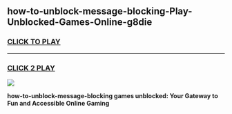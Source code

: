 
## how-to-unblock-message-blocking-Play-Unblocked-Games-Online-g8die
<h3>
<a href="https://premium76.site?title=how-to-unblock-message-blocking&ref=25A">CLICK TO PLAY</a></h3>
<hr>

<h3>
<a href="https://premium76.site?title=how-to-unblock-message-blocking&ref=25A">CLICK 2 PLAY</a>
  
</h3>

<a href="https://premium76.site?title=how-to-unblock-message-blocking&ref=25A"><img src="https://clearcache.store/games.png"></a>


**how-to-unblock-message-blocking games unblocked: Your Gateway to Fun and Accessible Online Gaming**
